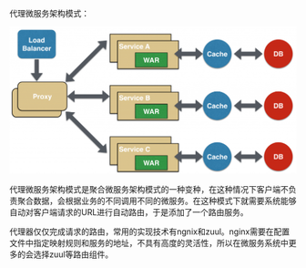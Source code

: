 代理微服务架构模式：

![](/assets/daili-weifuwu.png)

代理微服务架构模式是聚合微服务架构模式的一种变种，在这种情况下客户端不负责聚合数据，会根据业务的不同调用不同的微服务。在这种模式下就需要系统能够自动对客户端请求的URL进行自动路由，于是添加了一个路由服务。

代理器仅仅完成请求的路由，常用的实现技术有ngnix和zuul。nginx需要在配置文件中指定映射规则和服务的地址，不具有高度的灵活性，所以在微服务系统中更多的会选择zuul等路由组件。

